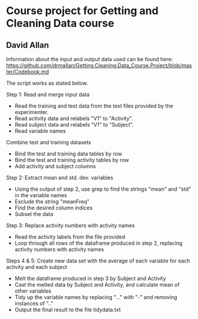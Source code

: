 # Course project for Getting and Cleaning Data course
## David Allan
Information about the input and output data used can be found here:
https://github.com/drmallan/Getting.Cleaning.Data_Course.Project/blob/master/Codebook.md

The script works as stated below.

Step 1: Read and merge input data
* Read the training and test data from the text files provided by the experimenter.
* Read activity data and relabels "V1" to "Activity".
* Read subject data and relabels "V1" to "Subject".
* Read variable names

Combine test and training datasets
* Bind the test and training data tables by row
* Bind the test and training activity tables by row
* Add activity and subject columns

Step 2: Extract mean and std. dev. variables
* Using the output of step 2, use grep to find the strings "mean" and "std" in the variable names
* Exclude the string "meanFreq"
* Find the desired column indices
* Subset the data

Step 3: Replace activity numbers with activity names
* Read the activity labels from the file provided
* Loop through all rows of the dataframe produced in step 2, replacing activity numbers with activity names

Steps 4 & 5: Create new data set with the average of each variable for each activity and each subject
* Melt the dataframe produced in step 3 by Subject and Activity
* Cast the melted data by Subject and Activity, and calculate mean of other variables 
* Tidy up the variable names by replacing "..." with "-" and removing instances of ".."
* Output the final result to the file tidydata.txt
